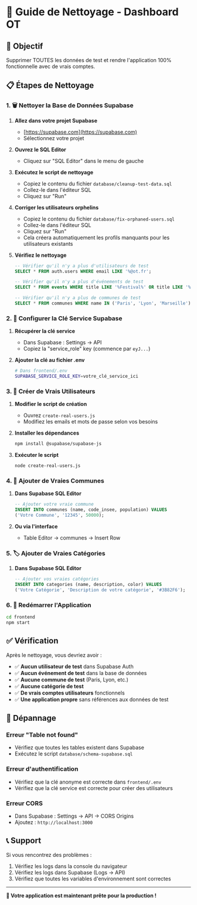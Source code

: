 # 🧹 Guide de Nettoyage - Dashboard OT

## 🎯 Objectif
Supprimer TOUTES les données de test et rendre l'application 100% fonctionnelle avec de vrais comptes.

## 📋 Étapes de Nettoyage

### 1. 🗑️ Nettoyer la Base de Données Supabase

1. **Allez dans votre projet Supabase**
   - [https://supabase.com](https://supabase.com)
   - Sélectionnez votre projet

2. **Ouvrez le SQL Editor**
   - Cliquez sur "SQL Editor" dans le menu de gauche

3. **Exécutez le script de nettoyage**
   - Copiez le contenu du fichier `database/cleanup-test-data.sql`
   - Collez-le dans l'éditeur SQL
   - Cliquez sur "Run"

4. **Corriger les utilisateurs orphelins**
   - Copiez le contenu du fichier `database/fix-orphaned-users.sql`
   - Collez-le dans l'éditeur SQL
   - Cliquez sur "Run"
   - Cela créera automatiquement les profils manquants pour les utilisateurs existants

4. **Vérifiez le nettoyage**
   ```sql
   -- Vérifier qu'il n'y a plus d'utilisateurs de test
   SELECT * FROM auth.users WHERE email LIKE '%@ot.fr';
   
   -- Vérifier qu'il n'y a plus d'événements de test
   SELECT * FROM events WHERE title LIKE '%Festival%' OR title LIKE '%Exposition%';
   
   -- Vérifier qu'il n'y a plus de communes de test
   SELECT * FROM communes WHERE name IN ('Paris', 'Lyon', 'Marseille');
   ```

### 2. 🔑 Configurer la Clé Service Supabase

1. **Récupérer la clé service**
   - Dans Supabase : Settings → API
   - Copiez la "service_role" key (commence par `eyJ...`)

2. **Ajouter la clé au fichier .env**
   ```bash
   # Dans frontend/.env
   SUPABASE_SERVICE_ROLE_KEY=votre_clé_service_ici
   ```

### 3. 👥 Créer de Vrais Utilisateurs

1. **Modifier le script de création**
   - Ouvrez `create-real-users.js`
   - Modifiez les emails et mots de passe selon vos besoins

2. **Installer les dépendances**
   ```bash
   npm install @supabase/supabase-js
   ```

3. **Exécuter le script**
   ```bash
   node create-real-users.js
   ```

### 4. 🏢 Ajouter de Vraies Communes

1. **Dans Supabase SQL Editor**
   ```sql
   -- Ajouter votre vraie commune
   INSERT INTO communes (name, code_insee, population) VALUES
   ('Votre Commune', '12345', 50000);
   ```

2. **Ou via l'interface**
   - Table Editor → communes → Insert Row

### 5. 🏷️ Ajouter de Vraies Catégories

1. **Dans Supabase SQL Editor**
   ```sql
   -- Ajouter vos vraies catégories
   INSERT INTO categories (name, description, color) VALUES
   ('Votre Catégorie', 'Description de votre catégorie', '#3B82F6');
   ```

### 6. 🚀 Redémarrer l'Application

```bash
cd frontend
npm start
```

## ✅ Vérification

Après le nettoyage, vous devriez avoir :

- ✅ **Aucun utilisateur de test** dans Supabase Auth
- ✅ **Aucun événement de test** dans la base de données
- ✅ **Aucune commune de test** (Paris, Lyon, etc.)
- ✅ **Aucune catégorie de test**
- ✅ **De vrais comptes utilisateurs** fonctionnels
- ✅ **Une application propre** sans références aux données de test

## 🔧 Dépannage

### Erreur "Table not found"
- Vérifiez que toutes les tables existent dans Supabase
- Exécutez le script `database/schema-supabase.sql`

### Erreur d'authentification
- Vérifiez que la clé anonyme est correcte dans `frontend/.env`
- Vérifiez que la clé service est correcte pour créer des utilisateurs

### Erreur CORS
- Dans Supabase : Settings → API → CORS Origins
- Ajoutez : `http://localhost:3000`

## 📞 Support

Si vous rencontrez des problèmes :
1. Vérifiez les logs dans la console du navigateur
2. Vérifiez les logs dans Supabase (Logs → API)
3. Vérifiez que toutes les variables d'environnement sont correctes

---

**🎉 Votre application est maintenant prête pour la production !** 